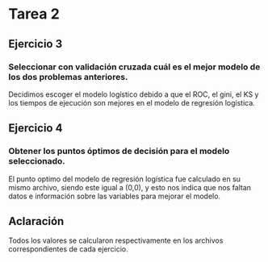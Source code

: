 # Tarea 2

## Ejercicio 3
### Seleccionar con validación cruzada cuál es el mejor modelo de los dos problemas anteriores. 
Decidimos escoger el modelo logístico debido a que el ROC, el gini, el KS y los tiempos de ejecución son mejores en el modelo de regresión logística.

## Ejercicio 4
### Obtener los puntos óptimos de decisión para el modelo seleccionado.
El punto optimo del modelo de regresión logística fue calculado en su mismo archivo, siendo este igual a (0,0), y esto nos indica que nos faltan datos e información sobre las variables para mejorar el modelo.

## Aclaración
Todos los valores se calcularon respectivamente en los archivos correspondientes de cada ejercicio.

